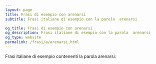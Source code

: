 ```yaml
---
layout: page
title: Frasi di esempio con arenarsi 
subtitle: Frasi italiane di esempio con la parola  arenarsi

og_title: Frasi di esempio con arenarsi 
og_description: Frasi italiane di esempio con la parola  arenarsi
og_type: website
permalink: /frasi/a/arenarsi.html
---
```


Frasi italiane di esempio contenenti la parola arenarsi:


